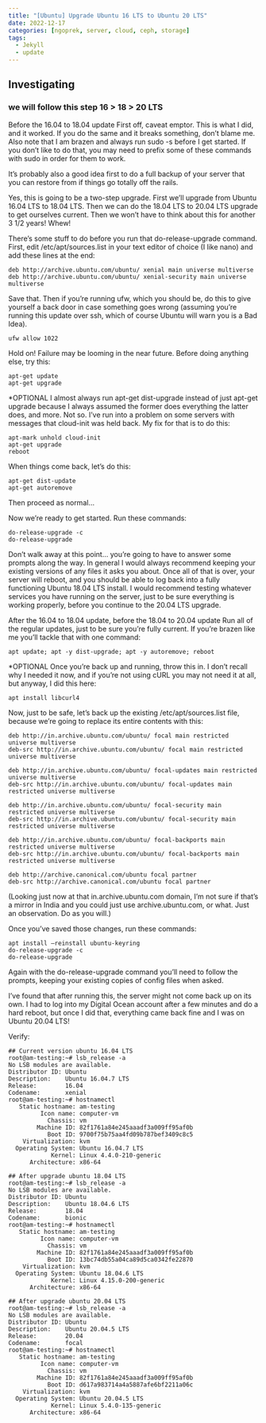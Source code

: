 ```yaml
---
title: "[Ubuntu] Upgrade Ubuntu 16 LTS to Ubuntu 20 LTS"
date: 2022-12-17
categories: [ngoprek, server, cloud, ceph, storage]
tags:
  - Jekyll
  - update
---
```

## Investigating

### we will follow this step 16 > 18 > 20 LTS

Before the 16.04 to 18.04 update
First off, caveat emptor. This is what I did, and it worked. If you do the same and it breaks something, don’t blame me. Also note that I am brazen and always run sudo -s before I get started. If you don’t like to do that, you may need to prefix some of these commands with sudo in order for them to work.

It’s probably also a good idea first to do a full backup of your server that you can restore from if things go totally off the rails.

Yes, this is going to be a two-step upgrade. First we’ll upgrade from Ubuntu 16.04 LTS to 18.04 LTS. Then we can do the 18.04 LTS to 20.04 LTS upgrade to get ourselves current. Then we won’t have to think about this for another 3 1/2 years! Whew!

There’s some stuff to do before you run that do-release-upgrade command. First, edit /etc/apt/sources.list in your text editor of choice (I like nano) and add these lines at the end:

```
deb http://archive.ubuntu.com/ubuntu/ xenial main universe multiverse
deb http://archive.ubuntu.com/ubuntu/ xenial-security main universe multiverse
```

Save that. Then if you’re running ufw, which you should be, do this to give yourself a back door in case something goes wrong (assuming you’re running this update over ssh, which of course Ubuntu will warn you is a Bad Idea).

```
ufw allow 1022
```

Hold on! Failure may be looming in the near future. Before doing anything else, try this:

```
apt-get update
apt-get upgrade
```

*OPTIONAL
I almost always run apt-get dist-upgrade instead of just apt-get upgrade because I always assumed the former does everything the latter does, and more. Not so. I’ve run into a problem on some servers with messages that cloud-init was held back. My fix for that is to do this:

```
apt-mark unhold cloud-init
apt-get upgrade
reboot
```

When things come back, let’s do this:
```
apt-get dist-update
apt-get autoremove
```

Then proceed as normal…

Now we’re ready to get started. Run these commands:
```
do-release-upgrade -c
do-release-upgrade
```

Don’t walk away at this point… you’re going to have to answer some prompts along the way. In general I would always recommend keeping your existing versions of any files it asks you about. Once all of that is over, your server will reboot, and you should be able to log back into a fully functioning Ubuntu 18.04 LTS install. I would recommend testing whatever services you have running on the server, just to be sure everything is working properly, before you continue to the 20.04 LTS upgrade.

After the 16.04 to 18.04 update, before the 18.04 to 20.04 update
Run all of the regular updates, just to be sure you’re fully current. If you’re brazen like me you’ll tackle that with one command:

```
apt update; apt -y dist-upgrade; apt -y autoremove; reboot
```

*OPTIONAL
Once you’re back up and running, throw this in. I don’t recall why I needed it now, and if you’re not using cURL you may not need it at all, but anyway, I did this here:
```
apt install libcurl4
```


Now, just to be safe, let’s back up the existing /etc/apt/sources.list file, because we’re going to replace its entire contents with this:
```
deb http://in.archive.ubuntu.com/ubuntu/ focal main restricted universe multiverse
deb-src http://in.archive.ubuntu.com/ubuntu/ focal main restricted universe multiverse

deb http://in.archive.ubuntu.com/ubuntu/ focal-updates main restricted universe multiverse
deb-src http://in.archive.ubuntu.com/ubuntu/ focal-updates main restricted universe multiverse

deb http://in.archive.ubuntu.com/ubuntu/ focal-security main restricted universe multiverse
deb-src http://in.archive.ubuntu.com/ubuntu/ focal-security main restricted universe multiverse

deb http://in.archive.ubuntu.com/ubuntu/ focal-backports main restricted universe multiverse
deb-src http://in.archive.ubuntu.com/ubuntu/ focal-backports main restricted universe multiverse

deb http://archive.canonical.com/ubuntu focal partner
deb-src http://archive.canonical.com/ubuntu focal partner
```

(Looking just now at that in.archive.ubuntu.com domain, I’m not sure if that’s a mirror in India and you could just use archive.ubuntu.com, or what. Just an observation. Do as you will.)

Once you’ve saved those changes, run these commands:
```
apt install –reinstall ubuntu-keyring
do-release-upgrade -c
do-release-upgrade
```

Again with the do-release-upgrade command you’ll need to follow the prompts, keeping your existing copies of config files when asked.

I’ve found that after running this, the server might not come back up on its own. I had to log into my Digital Ocean account after a few minutes and do a hard reboot, but once I did that, everything came back fine and I was on Ubuntu 20.04 LTS!

Verify:
```
## Current version ubuntu 16.04 LTS
root@am-testing:~# lsb_release -a
No LSB modules are available.
Distributor ID: Ubuntu
Description:    Ubuntu 16.04.7 LTS
Release:        16.04
Codename:       xenial
root@am-testing:~# hostnamectl
   Static hostname: am-testing
         Icon name: computer-vm
           Chassis: vm
        Machine ID: 82f1761a84e245aaadf3a009ff95af0b
           Boot ID: 9700f75b75aa4fd09b787bef3409c8c5
    Virtualization: kvm
  Operating System: Ubuntu 16.04.7 LTS
            Kernel: Linux 4.4.0-210-generic
      Architecture: x86-64

## After upgrade ubuntu 18.04 LTS
root@am-testing:~# lsb_release -a
No LSB modules are available.
Distributor ID: Ubuntu
Description:    Ubuntu 18.04.6 LTS
Release:        18.04
Codename:       bionic
root@am-testing:~# hostnamectl
   Static hostname: am-testing
         Icon name: computer-vm
           Chassis: vm
        Machine ID: 82f1761a84e245aaadf3a009ff95af0b
           Boot ID: 13bc74db55a04ca89d5ca0342fe22870
    Virtualization: kvm
  Operating System: Ubuntu 18.04.6 LTS
            Kernel: Linux 4.15.0-200-generic
      Architecture: x86-64

## After upgrade ubuntu 20.04 LTS 
root@am-testing:~# lsb_release -a
No LSB modules are available.
Distributor ID: Ubuntu
Description:    Ubuntu 20.04.5 LTS
Release:        20.04
Codename:       focal
root@am-testing:~# hostnamectl
   Static hostname: am-testing
         Icon name: computer-vm
           Chassis: vm
        Machine ID: 82f1761a84e245aaadf3a009ff95af0b
           Boot ID: d617a983714a4a5887afe6bf2211a06c
    Virtualization: kvm
  Operating System: Ubuntu 20.04.5 LTS
            Kernel: Linux 5.4.0-135-generic
      Architecture: x86-64

```
